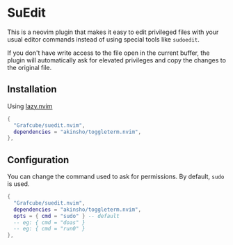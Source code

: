 # SuEdit

This is a neovim plugin that makes it easy to edit privileged files with your
usual editor commands instead of using special tools like `sudoedit`.

If you don't have write access to the file open in the current buffer, the
plugin will automatically ask for elevated privileges and copy the changes to
the original file.

## Installation

Using [lazy.nvim](https://github.com/folke/lazy.nvim)

```lua
{
  "Grafcube/suedit.nvim",
  dependencies = "akinsho/toggleterm.nvim",
},
```

## Configuration

You can change the command used to ask for permissions. By default, `sudo` is
used.

```lua
{
  "Grafcube/suedit.nvim",
  dependencies = "akinsho/toggleterm.nvim",
  opts = { cmd = "sudo" } -- default
  -- eg: { cmd = "doas" }
  -- eg: { cmd = "run0" }
},
```
